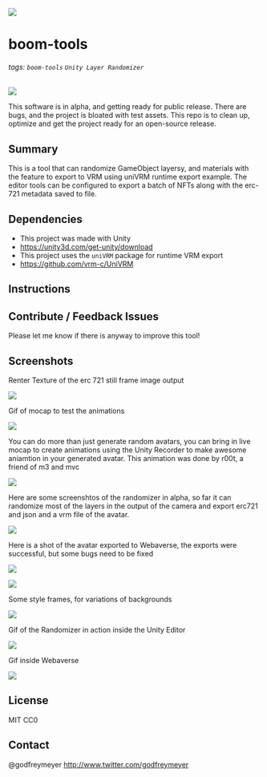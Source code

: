 ![](https://i.imgur.com/kFgGaGs.png)


# boom-tools
###### tags: `boom-tools` `Unity Layer Randomizer` 

![](https://i.imgur.com/pYkqt1h.png)

This software is in alpha, and getting ready for public release. There are bugs, and the project is bloated with test assets. This repo is to clean up, optimize and get the project ready for an open-source release.   

## Summary

This is a tool that can randomize GameObject layersy, and materials with the feature to export to VRM using uniVRM runtime export example. The editor tools can be configured to export a batch of NFTs along with the erc-721 metadata saved to file. 

## Dependencies
- This project was made with Unity
- https://unity3d.com/get-unity/download
- This project uses the `uniVRM` package for runtime VRM export
- https://github.com/vrm-c/UniVRM


## Instructions

## Contribute / Feedback Issues
Please let me know if there is anyway to improve this tool! 


## Screenshots



Renter Texture of the erc 721 still frame image output

![](https://i.imgur.com/brvbNQ5.jpg)


Gif of mocap to test the animations

![](https://i.imgur.com/uLwjfwx.gif)

You can do more than just generate random avatars, you can bring in live mocap to create animations using the Unity Recorder to make awesome aniamtion in your generated avatar. This animation was done by r00t, a friend of m3 and mvc

![](https://i.imgur.com/PdTNQoF.gif)

Here are some screenshtos of the randomizer in alpha, so far it can randomize most of the layers in the output of the camera and export erc721 and json and a vrm file of the avatar.

![](https://i.imgur.com/OwIoRzh.jpg)

Here is a shot of the avatar exported to Webaverse, the exports were successful, but some bugs need to be fixed

![](https://i.imgur.com/fec4fy7.png)

![](https://i.imgur.com/KZwFdho.jpg)

Some style frames, for variations of backgrounds

![](https://i.imgur.com/hz7bA6E.png)

Gif of the Randomizer in action inside the Unity Editor

![](https://i.imgur.com/qiE6Yby.gif)

Gif inside Webaverse

![](https://i.imgur.com/aDdKPCJ.gif)



## License
MIT CC0 


## Contact
@godfreymeyer http://www.twitter.com/godfreymeyer
